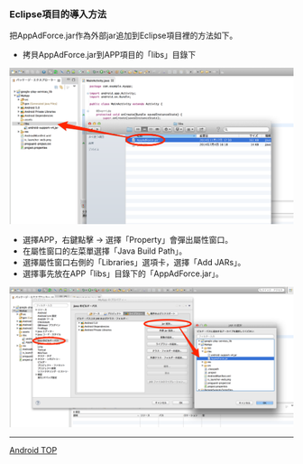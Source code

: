 ### Eclipse項目的導入方法

把AppAdForce.jar作為外部jar追加到Eclipse項目裡的方法如下。

* 拷貝AppAdForce.jar到APP項目的「libs」目錄下


![integration01](./img01.png)

* 選擇APP，右鍵點擊 -> 選擇「Property」會彈出屬性窗口。
* 在屬性窗口的左菜單選擇「Java Build Path」。
* 選擇屬性窗口右側的「Libraries」選項卡，選擇「Add JARs」。
* 選擇事先放在APP「libs」目錄下的「AppAdForce.jar」。

![integration02](./img02.png)

---
[Android TOP](../../README.md)
